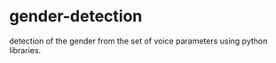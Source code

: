 # gender-detection
detection of the gender from the set of voice parameters using python libraries.
